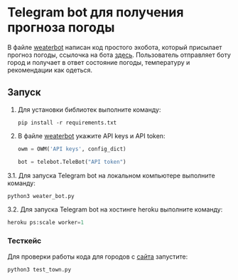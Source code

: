 # **Telegram bot для получения прогноза погоды**

В файле [weaterbot](https://github.com/ElenaBalbukova/Telegram_bots/blob/weater_bot/Weater_bot/weater_bot.py) написан код простого эхобота, который присылает прогноз погоды, ссылочка на бота [здесь](https://t.me/PogodaFamilyBot). Пользователь отправляет боту город и получает в ответ состояние погоды, температуру и рекомендации как одеться.

## **Запуск**

1. Для установки библиотек выполните команду:
   ```
   pip install -r requirements.txt
   ```
2. В файле [weaterbot](https://github.com/ElenaBalbukova/Telegram_bots/blob/weater_bot/Weater_bot/weater_bot.py) укажите API keys и API token:
   ```python
   owm = OWM('API keys', config_dict)
   ```
    ```python
   bot = telebot.TeleBot("API token") 
   ```
3.1. Для запуска Telegram bot на локальном компьютере выполните команду:
   ```python
   python3 weater_bot.py
   ```
3.2. Для запуска Telegram bot на хостинге heroku выполните команду:
   ```python
   heroku ps:scale worker=1
   ```

### **Тесткейс**

Для проверки работы кода для городов с [сайта](https://ru.wikipedia.org/wiki/%D0%A1%D0%BF%D0%B8%D1%81%D0%BE%D0%BA_%D0%B3%D0%BE%D1%80%D0%BE%D0%B4%D0%BE%D0%B2_%D0%A0%D0%BE%D1%81%D1%81%D0%B8%D0%B8_%D1%81_%D0%BD%D0%B0%D1%81%D0%B5%D0%BB%D0%B5%D0%BD%D0%B8%D0%B5%D0%BC_%D0%B1%D0%BE%D0%BB%D0%B5%D0%B5_100_%D1%82%D1%8B%D1%81%D1%8F%D1%87_%D0%B6%D0%B8%D1%82%D0%B5%D0%BB%D0%B5%D0%B9) запустите:
```python
python3 test_town.py
```

   